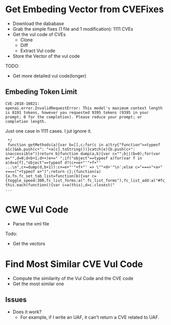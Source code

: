 # Get Embeding Vector from CVEFixes
- Download the dababase 
- Grab the simple fixes (1 file and 1 modification): 1111 CVEs
- Get the vul code of CVEs
    - Clone
    - Diff
    - Extract Vul code
- Store the Vector of the vul code

TODO:
- Get more detailed vul code(longer)

## Embeding Token Limit
```
CVE-2018-10821:
openai.error.InvalidRequestError: This model's maximum context length is 8191 tokens, however you requested 9395 tokens (9395 in your prompt; 0 for the completion). Please reduce your prompt; or completion length.
```

Just one case in 1111 cases. I jut ignore it.

```
 */
 function getMethods(a){var b=[],c;for(c in a)try{"function"==typeof a[c]&&b.push(c+": "+a[c].toString())}catch(e){b.push(c+": inaccessible")}return b}function dump(a,b){var c="";b||(b=0);for(var e="",d=0;d<b+1;d++)e+=" ";if("object"==typeof a)for(var f in a)d=a[f],"object"==typeof d?(c+=e+"'"+f+"' ...\n",c+=dump(d,b+1)):c+=e+"'"+f+"' => \""+d+'"\n';else c="===>"+a+"<===("+typeof a+")";return c};(function(a){a.fn.fc_set_tab_list=function(b){var c={toggle_speed:300,fc_list_forms:a(".fc_list_forms"),fc_list_add:a("#fc_list_add")};b=a.extend(c,b);return this.each(function(){var c=a(this),d=c.closest("
...
```

# CWE Vul Code

- Parse the xml file

Todo:
- Get the vectors


# Find Most Similar CVE Vul Code
- Compute the similarity of the Vul Code and the CVE code
- Get the most similar one

## Issues

- Does it work?
    - For example, if I write an UAF, it can't return a CVE related to UAF.